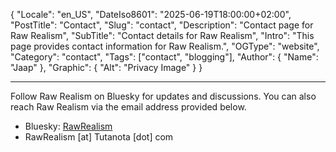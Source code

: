 ﻿{
  "Locale": "en_US",
  "DateIso8601": "2025-06-19T18:00:00+02:00",
  "PostTitle": "Contact",
  "Slug": "contact",
  "Description": "Contact page for Raw Realism",
  "SubTitle": "Contact details for Raw Realism", 
  "Intro": "This page provides contact information for Raw Realism.",
  "OGType": "website",
  "Category": "contact",
  "Tags": ["contact", "blogging"],
  "Author": {
    "Name": "Jaap"
  },
  "Graphic": {
    "Alt": "Privacy Image"
  }
}

---

Follow Raw Realism on Bluesky for updates and discussions. You can also reach Raw Realism via the email address provided below.

- Bluesky: <a href="https://bsky.app/profile/rawrealism.com" target="_blank">RawRealism</a>
- RawRealism [at] Tutanota [dot] com
